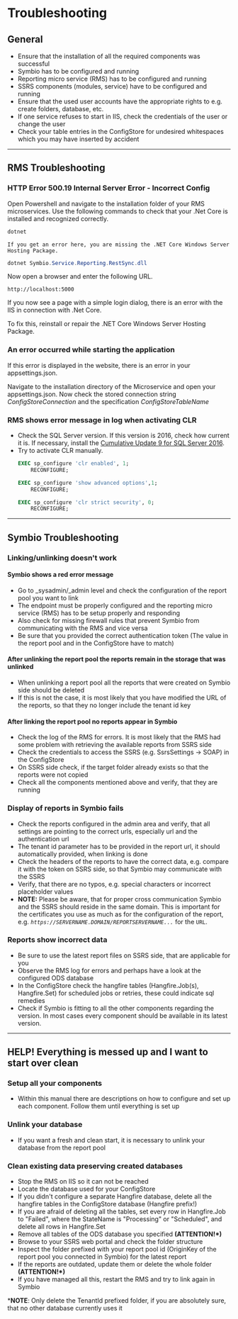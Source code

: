 # Troubleshooting

## General

- Ensure that the installation of all the required components was successful
- Symbio has to be configured and running
- Reporting micro service (RMS) has to be configured and running
- SSRS components (modules, service) have to be configured and running
- Ensure that the used user accounts have the appropriate rights to e.g. create folders, database, etc.
- If one service refuses to start in IIS, check the credentials of the user or change the user
- Check your table entries in the ConfigStore for undesired whitespaces which you may have inserted by accident

---

## RMS Troubleshooting

### HTTP Error 500.19 Internal Server Error - Incorrect Config

Open Powershell and navigate to the installation folder of your RMS microservices.
Use the following commands to check that your .Net Core is installed and recognized correctly.

```Powershell
dotnet
```

`If you get an error here, you are missing the .NET Core Windows Server Hosting Package.`

```Powershell
dotnet Symbio.Service.Reporting.RestSync.dll
```

Now open a browser and enter the following URL.

```URL
http://localhost:5000
```

If you now see a page with a simple login dialog, there is an error with the IIS in connection with .Net Core.

To fix this, reinstall or repair the .NET Core Windows Server Hosting Package.

### An error occurred while starting the application

If this error is displayed in the website, there is an error in your appsettings.json.

Navigate to the installation directory of the Microservice and open your appsettings.json. Now check the stored connection string _ConfigStoreConnection_ and the specification _ConfigStoreTableName_

### RMS shows error message in log when activating CLR

- Check the SQL Server version. If this version is 2016, check how current it is.
    If necessary, install the [Cumulative Update 9 for SQL Server 2016](https://support.microsoft.com/en-ca/help/4037357/cumulative-update-9-for-sql-server-2016).
- Try to activate CLR manually.
    ````sql
    EXEC sp_configure 'clr enabled', 1;
        RECONFIGURE;

    EXEC sp_configure 'show advanced options',1;
        RECONFIGURE;

    EXEC sp_configure 'clr strict security', 0;
        RECONFIGURE;
    ````

---

## Symbio Troubleshooting

### Linking/unlinking doesn't work

#### Symbio shows a red error message

- Go to _sysadmin/_admin level and check the configuration of the report pool you want to link
- The endpoint must be properly configured and the reporting micro service (RMS) has to be setup properly and responding
- Also check for missing firewall rules that prevent Symbio from communicating with the RMS and vice versa
- Be sure that you provided the correct authentication token (The value in the report pool and in the ConfigStore have to match)

#### After unlinking the report pool the reports remain in the storage that was unlinked

- When unlinking a report pool all the reports that were created on Symbio side should be deleted
- If this is not the case, it is most likely that you have modified the URL of the reports, so that they no longer include the tenant id key

#### After linking the report pool no reports appear in Symbio

- Check the log of the RMS for errors. It is most likely that the RMS had some problem with retrieving the available reports from SSRS side
- Check the credentials to access the SSRS (e.g. SsrsSettings -> SOAP) in the ConfigStore
- On SSRS side check, if the target folder already exists so that the reports were not copied
- Check all the components mentioned above and verify, that they are running

### Display of reports in Symbio fails

- Check the reports configured in the admin area and verify, that all settings are pointing to the correct urls, especially url and the authentication url
- The tenant id parameter has to be provided in the report url, it should automatically provided, when linking is done
- Check the headers of the reports to have the correct data, e.g. compare it with the token on SSRS side, so that Symbio may communicate with the SSRS
- Verify, that there are no typos, e.g. special characters or incorrect placeholder values
- __NOTE:__ Please be aware, that for proper cross communication Symbio and the SSRS should reside in the same domain. This is important for the certificates you use as much as for the configuration of the report, e.g. *`https://SERVERNAME.DOMAIN/REPORTSERVERNAME...`* for the `URL`.

### Reports show incorrect data

- Be sure to use the latest report files on SSRS side, that are applicable for you
- Observe the RMS log for errors and perhaps have a look at the configured ODS database
- In the ConfigStore check the hangfire tables (Hangfire.Job(s), Hangfire.Set) for scheduled jobs or retries, these could indicate sql remedies
- Check if Symbio is fitting to all the other components regarding the version. In most cases every component should be available in its latest version.

---

## HELP! Everything is messed up and I want to start over clean

### Setup all your components

- Within this manual there are descriptions on how to configure and set up each component. Follow them until everything is set up

### Unlink your database

- If you want a fresh and clean start, it is necessary to unlink your database from the report pool

### Clean existing data preserving created databases

- Stop the RMS on IIS so it can not be reached
- Locate the database used for your ConfigStore
- If you didn't configure a separate Hangfire database, delete all the hangfire tables in the ConfigStore database (Hangfire prefix!)
- If you are afraid of deleting all the tables, set every row in Hangfire.Job to "Failed", where the StateName is "Processing" or "Scheduled", and delete all rows in Hangfire.Set
- Remove all tables of the ODS database you specified **(ATTENTION!*)**
- Browse to your SSRS web portal and check the folder structure
- Inspect the folder prefixed with your report pool id (OriginKey of the report pool you connected in Symbio) for the latest report
- If the reports are outdated, update them or delete the whole folder **(ATTENTION!*)**
- If you have managed all this, restart the RMS and try to link again in Symbio

***NOTE**: Only delete the TenantId prefixed folder, if you are absolutely sure, that no other database currently uses it